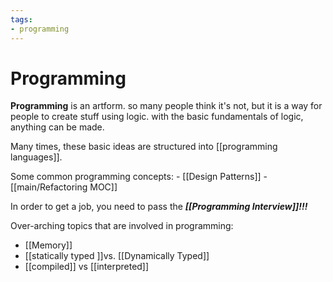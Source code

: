 ```yaml
---
tags:
- programming
---
```


# Programming

**Programming** is an artform. so many people think it's not, but it is a way for people to create stuff using logic. with the basic fundamentals of logic, anything can be made. 

Many times, these basic ideas are structured into [[programming languages]]. 

Some common programming concepts:
	- [[Design Patterns]]
	- [[main/Refactoring MOC]]


In order to get a job, you need to pass the ***[[Programming Interview]]!!!***


Over-arching topics that are involved in programming:
- [[Memory]]
- [[statically typed ]]vs. [[Dynamically Typed]]
- [[compiled]] vs [[interpreted]]


